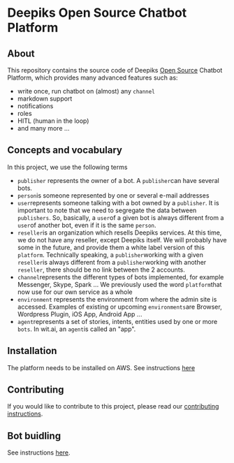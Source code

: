 # Deepiks Open Source Chatbot Platform
## About
This repository contains the source code of Deepiks [Open Source](License.md) Chatbot Platform, which provides many advanced features such as:
- write once, run chatbot on (almost) any `channel`
- markdown support
- notifications
- roles
- HITL (human in the loop)
- and many more ...

## Concepts and vocabulary
In this project, we use the following terms
- `publisher` represents the owner of a bot. A `publisher`can have several bots.
- `person`is someone represented by one or several e-mail addresses
- `user`represents someone talking with a bot owned by a `publisher`. It is important to note that we need to segregate the data between `publishers`. So, basically, a `user`of a given bot is always different from a `user`of another bot, even if it is the same `person`.
- `reseller`is an organization which resells Deepiks services. At this time, we do not have any reseller, except Deepiks itself. We will probably have some in the future, and provide them a white label version of this `platform`. Technically speaking, a `publisher`working with a given `reseller`is always different from a `publisher`working with another `reseller`, there should be no link between the 2 accounts.
- `channel`represents the different types of bots implemented, for example Messenger, Skype, Spark ... We previously used the word `platform`that now use for our own service as a whole
- `environment` represents the environment from where the admin site is accessed. Examples of existing or upcoming `environments`are Browser, Wordpress Plugin, iOS App, Android App ...   
- `agent`represents a set of stories, intents, entities used by one or more `bots`. In wit.ai, an `agent`is called an "app".

## Installation
The platform needs to be installed on AWS. See instructions [here](installation/AWS/README.md)

## Contributing
If you would like to contribute to this project, please read our [contributing instructions](CONTRIBUTING.md).

## Bot buidling
See instructions [here](bot_building/en/README.md).
